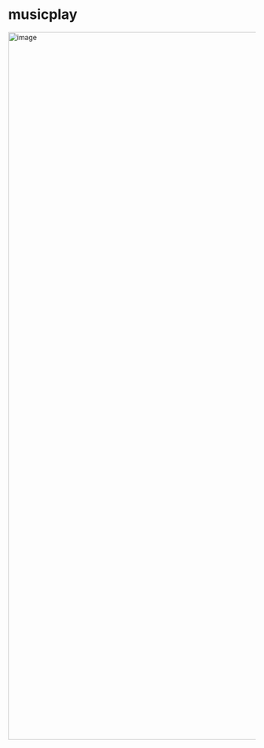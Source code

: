 <h1>musicplay</h1>

<img width="1438" alt="image" src="https://user-images.githubusercontent.com/106523012/187069122-0cf94103-4c4a-4e98-b9b1-3c15b9bad099.png">
